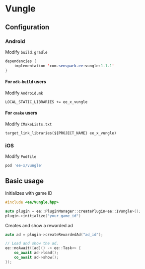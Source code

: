 # Vungle
## Configuration
### Android
Modify `build.gradle`
```java
dependencies {
    implementation 'com.senspark.ee:vungle:1.1.1'
}
```

#### For `ndk-build` users
Modify `Android.mk`
```
LOCAL_STATIC_LIBRARIES += ee_x_vungle
```

#### For `cmake` users
Modify `CMakeLists.txt`
```
target_link_libraries(${PROJECT_NAME} ee_x_vungle)
```

### iOS
Modify `Podfile`
```ruby
pod 'ee-x/vungle'
```

## Basic usage
Initializes with game ID
```cpp
#include <ee/Vungle.hpp>

auto plugin = ee::PluginManager::createPlugin<ee::IVungle>();
plugin->initialize("your_game_id")
```

Creates and show a rewarded ad
```cpp
auto ad = plugin->createRewardedAd("ad_id");

// Load and show the ad.
ee::noAwait([ad]() -> ee::Task<> {
    co_await ad->load();
    co_await ad->show();
});
```